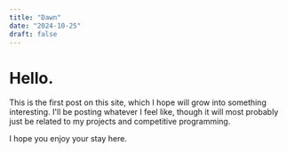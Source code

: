 ```yaml
---
title: "Dawn"
date: "2024-10-25"
draft: false
---
```


# Hello.

This is the first post on this site, which I hope will grow into something interesting.
I'll be posting whatever I feel like, though it will most probably just be related to my projects and competitive programming.

I hope you enjoy your stay here.
